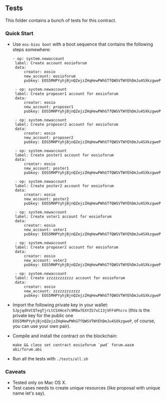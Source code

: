 ## Tests

This folder contains a bunch of tests for this contract. 

### Quick Start

 * Use `eos-bios boot` with a boot sequence that contains the following steps somewhere:

   ```
   - op: system.newaccount
    label: Create account eosioforum
    data:
        creator: eosio
        new_account: eosioforum
        pubkey: EOS5MHPYyhjBjnQZejzZHqHewPWhGTfQWSVTWYEhDmJu4SXkzgweP

    - op: system.newaccount
    label: Create proposer1 account for eosioforum
    data:
        creator: eosio
        new_account: proposer1
        pubkey: EOS5MHPYyhjBjnQZejzZHqHewPWhGTfQWSVTWYEhDmJu4SXkzgweP

    - op: system.newaccount
    label: Create proposer2 account for eosioforum
    data:
        creator: eosio
        new_account: proposer2
        pubkey: EOS5MHPYyhjBjnQZejzZHqHewPWhGTfQWSVTWYEhDmJu4SXkzgweP

    - op: system.newaccount
    label: Create poster1 account for eosioforum
    data:
        creator: eosio
        new_account: poster1
        pubkey: EOS5MHPYyhjBjnQZejzZHqHewPWhGTfQWSVTWYEhDmJu4SXkzgweP

    - op: system.newaccount
    label: Create poster2 account for eosioforum
    data:
        creator: eosio
        new_account: poster2
        pubkey: EOS5MHPYyhjBjnQZejzZHqHewPWhGTfQWSVTWYEhDmJu4SXkzgweP

    - op: system.newaccount
    label: Create voter1 account for eosioforum
    data:
        creator: eosio
        new_account: voter1
        pubkey: EOS5MHPYyhjBjnQZejzZHqHewPWhGTfQWSVTWYEhDmJu4SXkzgweP

    - op: system.newaccount
    label: Create proposer2 account for eosioforum
    data:
        creator: eosio
        new_account: voter2
        pubkey: EOS5MHPYyhjBjnQZejzZHqHewPWhGTfQWSVTWYEhDmJu4SXkzgweP

    - op: system.newaccount
    label: Create zzzzzzzzzzzz account for eosioforum
    data:
        creator: eosio
        new_account: zzzzzzzzzzzz
        pubkey: EOS5MHPYyhjBjnQZejzZHqHewPWhGTfQWSVTWYEhDmJu4SXkzgweP
    ```

 * Import the following private key in your wallet: `5JpjqdhVCQTegTjrLtCSXHce7c9M8w7EXYZS7xC13jVFF4Phcrx` (this is the private key for the public one `EOS5MHPYyhjBjnQZejzZHqHewPWhGTfQWSVTWYEhDmJu4SXkzgweP`, of course, you can use your own pair).

 * Compile and install the contract on the blockchain:

   ```
   make && cleos set contract eosioforum `pwd` forum.wasm abi/forum.abi
   ```

 * Run all the tests with `./tests/all.sh`

### Caveats

 * Tested only on Mac OS X.
 * Test cases needs to create unique resources (like proposal with unique name let's say).
